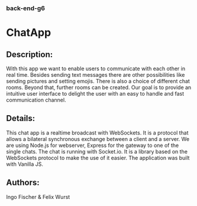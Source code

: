 ### back-end-g6
# ChatApp

## Description:
With this app we want to enable users to communicate with each other in real time. Besides sending text messages there are other possibilities like sending pictures and setting emojis. There is also a choice of different chat rooms. Beyond that, further rooms can be created. Our goal is to provide an intuitive user interface to delight the user with an easy to handle and fast communication channel.

## Details:
This chat app is a realtime broadcast with WebSockets. It is a protocol that allows a bilateral synchronous exchange between a client and a server. We are using Node.js for webserver, Express for the gateway to one of the single chats. The chat is running with Socket.io. It is a library based on the WebSockets protocol to make the use of it easier. The application was built with Vanilla JS. 

## Authors:
Ingo Fischer & Felix Wurst

